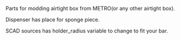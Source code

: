 Parts for modding airtight box from METRO(or any other airtight box).

Dispenser has place for sponge piece.


SCAD sources has holder_radius variable to change to fit your bar.
